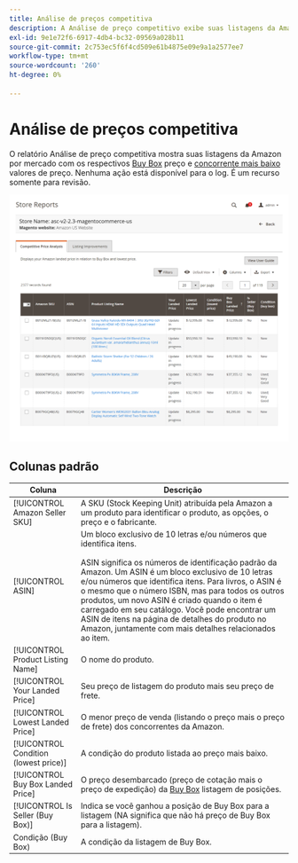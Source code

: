 ```yaml
---
title: Análise de preços competitiva
description: A Análise de preço competitivo exibe suas listagens da Amazon por mercado com o respectivo preço de Buy Box e os valores de preço mais baixos do concorrente.
exl-id: 9e1e72f6-6917-4db4-bc32-09569a028b11
source-git-commit: 2c753ec5f6f4cd509e61b4875e09e9a1a2577ee7
workflow-type: tm+mt
source-wordcount: '260'
ht-degree: 0%

---
```


# Análise de preços competitiva

O relatório Análise de preço competitiva mostra suas listagens da Amazon por mercado com os respectivos [Buy Box](./buy-box-competitor-pricing.md) preço e [concorrente mais baixo](./lowest-competitor-pricing.md) valores de preço. Nenhuma ação está disponível para o log. É um recurso somente para revisão.

![Relatório de análise de preço competitivo](assets/amazon-competitive-price-analysis.png)

## Colunas padrão

| Coluna | Descrição |
|--- |--- |
| [!UICONTROL Amazon Seller SKU] | A SKU (Stock Keeping Unit) atribuída pela Amazon a um produto para identificar o produto, as opções, o preço e o fabricante. |
| [!UICONTROL ASIN] | Um bloco exclusivo de 10 letras e/ou números que identifica itens.<br><br>ASIN significa os números de identificação padrão da Amazon. Um ASIN é um bloco exclusivo de 10 letras e/ou números que identifica itens. Para livros, o ASIN é o mesmo que o número ISBN, mas para todos os outros produtos, um novo ASIN é criado quando o item é carregado em seu catálogo. Você pode encontrar um ASIN de itens na página de detalhes do produto no Amazon, juntamente com mais detalhes relacionados ao item. |
| [!UICONTROL Product Listing Name] | O nome do produto. |
| [!UICONTROL Your Landed Price] | Seu preço de listagem do produto mais seu preço de frete. |
| [!UICONTROL Lowest Landed Price] | O menor preço de venda (listando o preço mais o preço de frete) dos concorrentes da Amazon. |
| [!UICONTROL Condition (lowest price)] | A condição do produto listada ao preço mais baixo. |
| [!UICONTROL Buy Box Landed Price] | O preço desembarcado (preço de cotação mais o preço de expedição) da [Buy Box](./buy-box-competitor-pricing.md) listagem de posições. |
| [!UICONTROL Is Seller (Buy Box)] | Indica se você ganhou a posição de Buy Box para a listagem (NA significa que não há preço de Buy Box para a listagem). |
| Condição (Buy Box) | A condição da listagem de Buy Box. |
